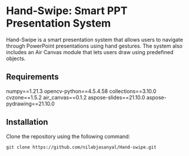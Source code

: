 # Hand-Swipe: Smart PPT Presentation System

Hand-Swipe is a smart presentation system that allows users to navigate through PowerPoint presentations using hand gestures. The system also includes an Air Canvas module that lets users draw using predefined objects.

## Requirements

numpy==1.21.3
opencv-python==4.5.4.58
collections==3.10.0
cvzone==1.5.2
air_canvas==0.1.2
aspose-slides==21.10.0
aspose-pydrawing==21.10.0


## Installation

Clone the repository using the following command:

```
git clone https://github.com/nilabjasanyal/Hand-swipe.git
```
